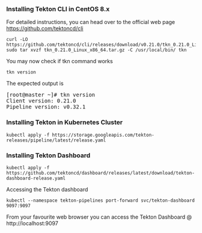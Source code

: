 ### Installing Tekton CLI in CentOS 8.x
For detailed instructions, you can head over to the official web page https://github.com/tektoncd/cli
```
curl -LO https://github.com/tektoncd/cli/releases/download/v0.21.0/tkn_0.21.0_Linux_x86_64.tar.gz
sudo tar xvzf tkn_0.21.0_Linux_x86_64.tar.gz -C /usr/local/bin/ tkn
```

You may now check if tkn command works
```
tkn version
```
The expected output is
<pre>
[root@master ~]# tkn version
Client version: 0.21.0
Pipeline version: v0.32.1
</pre>

### Installing Tekton in Kubernetes Cluster
```
kubectl apply -f https://storage.googleapis.com/tekton-releases/pipeline/latest/release.yaml
```

### Installing Tekton Dashboard
```
kubectl apply -f https://github.com/tektoncd/dashboard/releases/latest/download/tekton-dashboard-release.yaml
```
Accessing the Tekton dashboard
```
kubectl --namespace tekton-pipelines port-forward svc/tekton-dashboard 9097:9097
```
From your favourite web browser you can access the Tekton Dashboard @ http://localhost:9097
